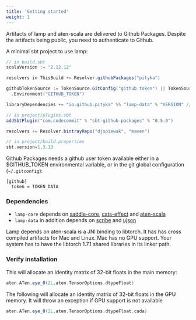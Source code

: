 ```yaml
---
title: 'Getting started'
weight: 1
---
```


Artifacts of lamp and aten-scala are delivered to Github Packages. Despite the artifacts being public, you need to authenticate to Github.

A minimal sbt project to use lamp:

```scala
// in build.sbt
scalaVersion := "2.12.12"

resolvers in ThisBuild += Resolver.githubPackages("pityka")

githubTokenSource := TokenSource.GitConfig("github.token") || TokenSource
  .Environment("GITHUB_TOKEN")

libraryDependencies += "io.github.pityka" %% "lamp-data" % "VERSION" // look at the github project page for version
```

```scala
// in project/plugins.sbt
addSbtPlugin("com.codecommit" % "sbt-github-packages" % "0.5.0")

resolvers += Resolver.bintrayRepo("djspiewak", "maven")
```

```scala
// in project/build.properties
sbt.version=1.3.13
```

Github Packages needs a github user token available either in a $GITHUB_TOKEN environmental variable, or in the git global configuration (`~/.gitconfig`): 
```gitconfig
[github]
  token = TOKEN_DATA
```

### Dependencies
- `lamp-core` depends on [saddle-core](https://github.com/pityka/saddle), [cats-effect](https://github.com/typelevel/cats-effect) and [aten-scala](https://github.com/pityka/aten-scala)
- `lamp-data` in addition depends on [scribe](https://github.com/outr/scribe) and [ujson](https://github.com/lihaoyi/upickle)

Lamp depends on aten-scala is a JNI binding to libtorch. It has has cross compiled artifacts for Mac and Linux. Mac has no GPU support. Your system has to have the libtorch 1.7.1 shared libraries in its linker path.

### Verify installation
This will allocate an identity matrix of 32-bit floats in the main memory:
```scala mdoc
aten.ATen.eye_0(2L,aten.TensorOptions.dtypeFloat)
```

The following will allocate an identity matrix of 32-bit floats in the GPU memory. It will throw an exception if GPU support is not available
```scala mdoc:compile-only
aten.ATen.eye_0(2L,aten.TensorOptions.dtypeFloat.cuda)
```